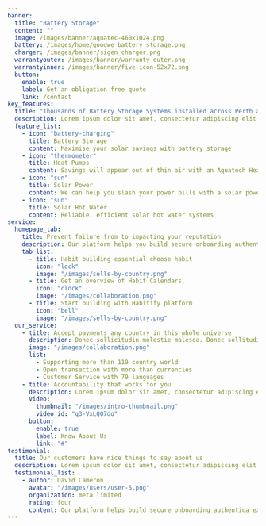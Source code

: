 ```yaml
---
banner:
  title: "Battery Storage"
  content: ""
  image: /images/banner/aquatec-460x1024.png
  battery: /images/home/goodwe_battery_storage.png
  charger: /images/banner/sigen_charger.png
  warrantyouter: /images/banner/warranty_outer.png
  warrantyinner: /images/banner/five-icon-52x72.png
  button:
    enable: true
    label: Get an obligation free quote
    link: /contact
key_features:
  title: "Thousands of Battery Storage Systems installed across Perth and Counting..."
  description: Lorem ipsum dolor sit amet, consectetur adipiscing elit. Morbi egestas Werat viverra id et aliquet. vulputate egestas sollicitudin.
  feature_list:
    - icon: "battery-charging"
      title: Battery Storage
      content: Maximise your solar savings with battery storage
    - icon: "thermometer"
      title: Heat Pumps
      content: Savings will appear out of thin air with an Aquatech Heat Pump hot water system
    - icon: "sun"
      title: Solar Power
      content: We can help you slash your power bills with a solar power package
    - icon: "sun"
      title: Solar Hot Water
      content: Reliable, efficient solar hot water systems
service:
  homepage_tab:
    title: Prevent failure from to impacting your reputation
    description: Our platform helps you build secure onboarding authentication experiences that retain and engage your users. We build the infrastructure, you can.
    tab_list:
      - title: Habit building essential choose habit
        icon: "lock"
        image: "/images/sells-by-country.png"
      - title: Get an overview of Habit Calendars.
        icon: "clock"
        image: "/images/collaboration.png"
      - title: Start building with Habitify platform
        icon: "bell"
        image: "/images/sells-by-country.png"
  our_service:
    - title: Accept payments any country in this whole universe
      description: Donec sollicitudin molestie malesda. Donec sollitudin molestie malesuada. Mauris pellentesque nec, egestas non nisi. Cras ultricies ligula sed
      image: "/images/collaboration.png"
      list:
        - Supporting more than 119 country world
        - Open transaction with more than currencies
        - Customer Service with 79 languages
    - title: Accountability that works for you
      description: Lorem ipsum dolor sit amet, consectetur adipiscing elit. Morbi egestas Werat viverra id et aliquet. vulputate egestas sollicitudin.
      video:
        thumbnail: "/images/intro-thumbnail.png"
        video_id: "g3-VxLQO7do"
      button:
        enable: true
        label: Know About Us
        link: "#"
testimonial:
  title: Our customers have nice things to say about us
  description: Lorem ipsum dolor sit amet, consectetur adipiscing elit. Morbi egestas Werat viverra id et aliquet. vulputate egestas sollicitudin.
  testimonial_list:
    - author: David Cameron
      avatar: "/images/users/user-5.png"
      organization: meta limited
      rating: four
      content: Our platform helps build secure onboarding authentica experiences & engage your users. We build .
---
```

